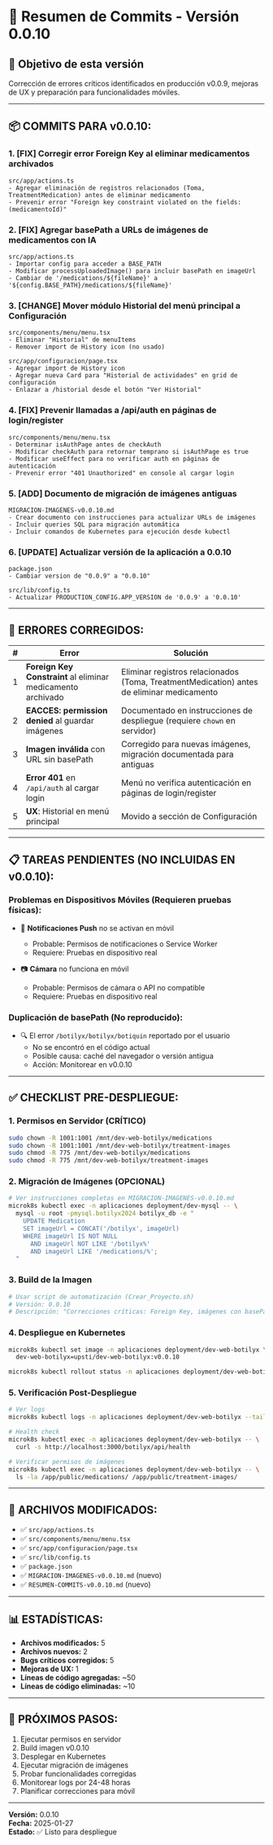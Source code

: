 # 📝 Resumen de Commits - Versión 0.0.10

## 🎯 Objetivo de esta versión
Corrección de errores críticos identificados en producción v0.0.9, mejoras de UX y preparación para funcionalidades móviles.

---

## 📦 **COMMITS PARA v0.0.10:**

### **1. [FIX] Corregir error Foreign Key al eliminar medicamentos archivados**
```
src/app/actions.ts
- Agregar eliminación de registros relacionados (Toma, TreatmentMedication) antes de eliminar medicamento
- Prevenir error "Foreign key constraint violated on the fields: (medicamentoId)"
```

### **2. [FIX] Agregar basePath a URLs de imágenes de medicamentos con IA**
```
src/app/actions.ts
- Importar config para acceder a BASE_PATH
- Modificar processUploadedImage() para incluir basePath en imageUrl
- Cambiar de '/medications/${fileName}' a '${config.BASE_PATH}/medications/${fileName}'
```

### **3. [CHANGE] Mover módulo Historial del menú principal a Configuración**
```
src/components/menu/menu.tsx
- Eliminar "Historial" de menuItems
- Remover import de History icon (no usado)

src/app/configuracion/page.tsx
- Agregar import de History icon
- Agregar nueva Card para "Historial de actividades" en grid de configuración
- Enlazar a /historial desde el botón "Ver Historial"
```

### **4. [FIX] Prevenir llamadas a /api/auth en páginas de login/register**
```
src/components/menu/menu.tsx
- Determinar isAuthPage antes de checkAuth
- Modificar checkAuth para retornar temprano si isAuthPage es true
- Modificar useEffect para no verificar auth en páginas de autenticación
- Prevenir error "401 Unauthorized" en console al cargar login
```

### **5. [ADD] Documento de migración de imágenes antiguas**
```
MIGRACION-IMAGENES-v0.0.10.md
- Crear documento con instrucciones para actualizar URLs de imágenes
- Incluir queries SQL para migración automática
- Incluir comandos de Kubernetes para ejecución desde kubectl
```

### **6. [UPDATE] Actualizar versión de la aplicación a 0.0.10**
```
package.json
- Cambiar version de "0.0.9" a "0.0.10"

src/lib/config.ts
- Actualizar PRODUCTION_CONFIG.APP_VERSION de '0.0.9' a '0.0.10'
```

---

## 🐛 **ERRORES CORREGIDOS:**

| # | Error | Solución |
|---|-------|----------|
| 1 | **Foreign Key Constraint** al eliminar medicamento archivado | Eliminar registros relacionados (Toma, TreatmentMedication) antes de eliminar medicamento |
| 2 | **EACCES: permission denied** al guardar imágenes | Documentado en instrucciones de despliegue (requiere `chown` en servidor) |
| 3 | **Imagen inválida** con URL sin basePath | Corregido para nuevas imágenes, migración documentada para antiguas |
| 4 | **Error 401** en `/api/auth` al cargar login | Menú no verifica autenticación en páginas de login/register |
| 5 | **UX**: Historial en menú principal | Movido a sección de Configuración |

---

## 📋 **TAREAS PENDIENTES (NO INCLUIDAS EN v0.0.10):**

### **Problemas en Dispositivos Móviles (Requieren pruebas físicas):**
- 📱 **Notificaciones Push** no se activan en móvil
  - Probable: Permisos de notificaciones o Service Worker
  - Requiere: Pruebas en dispositivo real
  
- 📷 **Cámara** no funciona en móvil
  - Probable: Permisos de cámara o API no compatible
  - Requiere: Pruebas en dispositivo real

### **Duplicación de basePath (No reproducido):**
- 🔍 El error `/botilyx/botilyx/botiquin` reportado por el usuario
  - No se encontró en el código actual
  - Posible causa: caché del navegador o versión antigua
  - Acción: Monitorear en v0.0.10

---

## ✅ **CHECKLIST PRE-DESPLIEGUE:**

### **1. Permisos en Servidor (CRÍTICO)**
```bash
sudo chown -R 1001:1001 /mnt/dev-web-botilyx/medications
sudo chown -R 1001:1001 /mnt/dev-web-botilyx/treatment-images
sudo chmod -R 775 /mnt/dev-web-botilyx/medications
sudo chmod -R 775 /mnt/dev-web-botilyx/treatment-images
```

### **2. Migración de Imágenes (OPCIONAL)**
```bash
# Ver instrucciones completas en MIGRACION-IMAGENES-v0.0.10.md
microk8s kubectl exec -n aplicaciones deployment/dev-mysql -- \
  mysql -u root -pmysql.botilyx2024 botilyx_db -e "
    UPDATE Medication 
    SET imageUrl = CONCAT('/botilyx', imageUrl)
    WHERE imageUrl IS NOT NULL 
      AND imageUrl NOT LIKE '/botilyx%'
      AND imageUrl LIKE '/medications/%';
  "
```

### **3. Build de la Imagen**
```bash
# Usar script de automatización (Crear_Proyecto.sh)
# Versión: 0.0.10
# Descripción: "Correcciones críticas: Foreign Key, imágenes con basePath, UX"
```

### **4. Despliegue en Kubernetes**
```bash
microk8s kubectl set image -n aplicaciones deployment/dev-web-botilyx \
  dev-web-botilyx=upsti/dev-web-botilyx:v0.0.10

microk8s kubectl rollout status -n aplicaciones deployment/dev-web-botilyx
```

### **5. Verificación Post-Despliegue**
```bash
# Ver logs
microk8s kubectl logs -n aplicaciones deployment/dev-web-botilyx --tail=100

# Health check
microk8s kubectl exec -n aplicaciones deployment/dev-web-botilyx -- \
  curl -s http://localhost:3000/botilyx/api/health

# Verificar permisos de imágenes
microk8s kubectl exec -n aplicaciones deployment/dev-web-botilyx -- \
  ls -la /app/public/medications/ /app/public/treatment-images/
```

---

## 🔗 **ARCHIVOS MODIFICADOS:**

- ✅ `src/app/actions.ts`
- ✅ `src/components/menu/menu.tsx`
- ✅ `src/app/configuracion/page.tsx`
- ✅ `src/lib/config.ts`
- ✅ `package.json`
- ✅ `MIGRACION-IMAGENES-v0.0.10.md` (nuevo)
- ✅ `RESUMEN-COMMITS-v0.0.10.md` (nuevo)

---

## 📊 **ESTADÍSTICAS:**

- **Archivos modificados:** 5
- **Archivos nuevos:** 2
- **Bugs críticos corregidos:** 5
- **Mejoras de UX:** 1
- **Líneas de código agregadas:** ~50
- **Líneas de código eliminadas:** ~10

---

## 🚀 **PRÓXIMOS PASOS:**

1. Ejecutar permisos en servidor
2. Build imagen v0.0.10
3. Desplegar en Kubernetes
4. Ejecutar migración de imágenes
5. Probar funcionalidades corregidas
6. Monitorear logs por 24-48 horas
7. Planificar correcciones para móvil

---

**Versión:** 0.0.10  
**Fecha:** 2025-01-27  
**Estado:** ✅ Listo para despliegue

